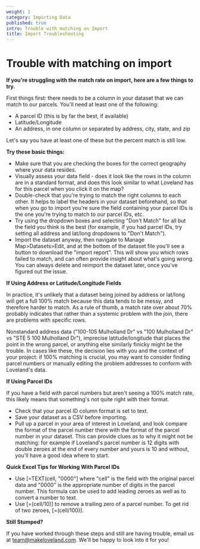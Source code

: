 ```yaml
---
weight: 1
category: Importing Data
published: true
intro: Trouble with matching on Import
title: Import Troubleshooting
---
```

# Trouble with matching on import 

**If you're struggling with the match rate on import, here are a few things to try.**

First things first: there needs to be a column in your dataset that we can match to our parcels. 
You'll need at least one of the following: 
* A parcel ID (this is by far the best, if available)
* Latitude/Longitude
* An address, in one column or separated by address, city, state, and zip


Let's say you have at least one of these but the percent match is still low. 

**Try these basic things:**
* Make sure that you are checking the boxes for the correct geography where your data resides.
* Visually assess your data field - does it look like the rows in the column are in a standard format, and does this look similar to what Loveland has for this parcel when you click it on the map?
* Double-check that you're trying to match the right columns to each other. It helps to label the headers in your dataset beforehand, so that when you go to import you're sure the field containing your parcel IDs is the one you're trying to match to *our* parcel IDs, etc.
* Try using the dropdown boxes and selecting "Don't Match" for all but the field you think is the best (for example, if you had parcel IDs, try setting all address and lat/long dropdowns to "Don't Match").
* Import the dataset anyway, then navigate to Manage Map>Datasets>Edit, and at the bottom of the dataset file you'll see a button to download the "import report". This will show you which rows failed to match, and can often provide insight about what's going wrong. You can always delete and reimport the dataset later, once you've figured out the issue.

**If Using Address or Latitude/Longitude Fields**

In practice, it's unlikely that a dataset being joined by address or lat/long will get a full 100% match because this data tends to be messy, and therefore harder to match. As a rule of thumb, a match rate over about 70% probably indicates that rather than a systemic problem with the join, there are problems with specific rows.

Nonstandard address data ("100-105 Mulholland Dr" vs "100 Mulholland Dr" vs "STE 5 100 Mulholland Dr"), imprecise latitude/longitude that places the point in the wrong parcel, or anything else similarly finicky might be the trouble. In cases like these, the decision lies with you and the context of your project: if 100% matching is crucial, you may want to consider finding parcel numbers or manually editing the problem addresses to conform with Loveland's data.

**If Using Parcel IDs**

If you have a field with parcel numbers but aren't seeing a 100% match rate, this likely means that something's not quite right with their format.

* Check that your parcel ID column format is set to text.
* Save your dataset as a CSV before importing.
* Pull up a parcel in your area of interest in Loveland, and look compare the format of the parcel number there with the format of the parcel number in your dataset. This can provide clues as to why it might not be matching: for example if Loveland's parcel number is 12 digits with double zeroes at the end of every number and yours is 10 and without, you'll have a good idea where to start.

**Quick Excel Tips for Working With Parcel IDs**

* Use [=TEXT(cell, "0000"] where "cell" is the field with the original parcel data and "0000" is the appropriate number of digits in the parcel number. This formula can be used to add leading zeroes as well as to convert a number to text.
* Use [=(cell/10)] to remove a trailing zero of a parcel number. To get rid of two zeroes, [=(cell/100)].

**Still Stumped?**

If you have worked through these steps and still are having trouble, email us at team@makeloveland.com.
We'll be happy to look into it for you!
